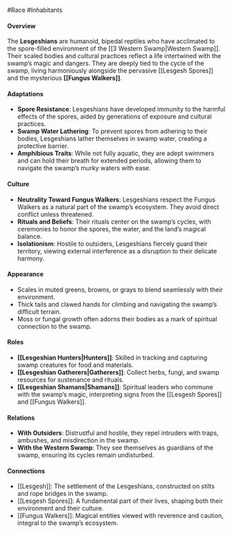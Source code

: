 #Race #Inhabitants

#### Overview
The **Lesgeshians** are humanoid, bipedal reptiles who have acclimated to the spore-filled environment of the [[3 Western Swamp|Western Swamp]]. Their scaled bodies and cultural practices reflect a life intertwined with the swamp’s magic and dangers. They are deeply tied to the cycle of the swamp, living harmoniously alongside the pervasive [[Lesgesh Spores]] and the mysterious **[[Fungus Walkers]]**.

#### Adaptations
- **Spore Resistance**: Lesgeshians have developed immunity to the harmful effects of the spores, aided by generations of exposure and cultural practices.
- **Swamp Water Lathering**: To prevent spores from adhering to their bodies, Lesgeshians lather themselves in swamp water, creating a protective barrier.
- **Amphibious Traits**: While not fully aquatic, they are adept swimmers and can hold their breath for extended periods, allowing them to navigate the swamp’s murky waters with ease.

#### Culture
- **Neutrality Toward Fungus Walkers**: Lesgeshians respect the Fungus Walkers as a natural part of the swamp’s ecosystem. They avoid direct conflict unless threatened.
- **Rituals and Beliefs**: Their rituals center on the swamp’s cycles, with ceremonies to honor the spores, the water, and the land’s magical balance.
- **Isolationism**: Hostile to outsiders, Lesgeshians fiercely guard their territory, viewing external interference as a disruption to their delicate harmony.

#### Appearance
- Scales in muted greens, browns, or grays to blend seamlessly with their environment.
- Thick tails and clawed hands for climbing and navigating the swamp’s difficult terrain.
- Moss or fungal growth often adorns their bodies as a mark of spiritual connection to the swamp.

#### Roles
- **[[Lesgeshian Hunters|Hunters]]**: Skilled in tracking and capturing swamp creatures for food and materials.
- **[[Lesgeshian Gatherers|Gatherers]]**: Collect herbs, fungi, and swamp resources for sustenance and rituals.
- **[[Lesgeshian Shamans|Shamans]]**: Spiritual leaders who commune with the swamp’s magic, interpreting signs from the [[Lesgesh Spores]] and [[Fungus Walkers]].

#### Relations
- **With Outsiders**: Distrustful and hostile, they repel intruders with traps, ambushes, and misdirection in the swamp.
- **With the Western Swamp**: They see themselves as guardians of the swamp, ensuring its cycles remain undisturbed.

#### Connections
- [[Lesgesh]]: The settlement of the Lesgeshians, constructed on stilts and rope bridges in the swamp.
- [[Lesgesh Spores]]: A fundamental part of their lives, shaping both their environment and their culture.
- [[Fungus Walkers]]: Magical entities viewed with reverence and caution, integral to the swamp’s ecosystem.
